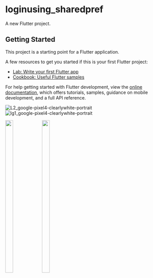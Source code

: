 # loginusing_sharedpref

A new Flutter project.

## Getting Started

This project is a starting point for a Flutter application.

A few resources to get you started if this is your first Flutter project:

- [Lab: Write your first Flutter app](https://docs.flutter.dev/get-started/codelab)
- [Cookbook: Useful Flutter samples](https://docs.flutter.dev/cookbook)

For help getting started with Flutter development, view the
[online documentation](https://docs.flutter.dev/), which offers tutorials,
samples, guidance on mobile development, and a full API reference.

![L2_google-pixel4-clearlywhite-portrait](https://user-images.githubusercontent.com/120629701/228440850-6a890859-1fab-49e6-a8a8-6f4525d63597.png)
![lg1_google-pixel4-clearlywhite-portrait](https://user-images.githubusercontent.com/120629701/228441052-ac786478-5dd9-448e-99a6-26c20cf64df0.png)


<p float="center">
  
  <img src="https://user-images.githubusercontent.com/120629701/228440850-6a890859-1fab-49e6-a8a8-6f4525d63597.png" width=22% height=35%>
  <img src="https://user-images.githubusercontent.com/120629701/228441052-ac786478-5dd9-448e-99a6-26c20cf64df0.png" width=22% height=35%>

  </p>



